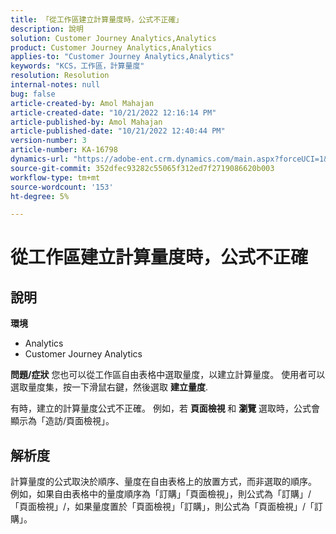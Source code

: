 ```yaml
---
title: 「從工作區建立計算量度時，公式不正確」
description: 說明
solution: Customer Journey Analytics,Analytics
product: Customer Journey Analytics,Analytics
applies-to: "Customer Journey Analytics,Analytics"
keywords: "KCS，工作區，計算量度"
resolution: Resolution
internal-notes: null
bug: false
article-created-by: Amol Mahajan
article-created-date: "10/21/2022 12:16:14 PM"
article-published-by: Amol Mahajan
article-published-date: "10/21/2022 12:40:44 PM"
version-number: 3
article-number: KA-16798
dynamics-url: "https://adobe-ent.crm.dynamics.com/main.aspx?forceUCI=1&pagetype=entityrecord&etn=knowledgearticle&id=91d2a522-3a51-ed11-bba2-0022480869de"
source-git-commit: 352dfec93282c55065f312ed7f2719086620b003
workflow-type: tm+mt
source-wordcount: '153'
ht-degree: 5%

---
```


# 從工作區建立計算量度時，公式不正確

## 說明

<b>環境</b>
- Analytics
- Customer Journey Analytics

<b>問題/症狀</b>
您也可以從工作區自由表格中選取量度，以建立計算量度。 使用者可以選取量度集，按一下滑鼠右鍵，然後選取 <b>建立量度</b>.

有時，建立的計算量度公式不正確。 例如，若 <b>頁面檢視 </b>和 <b>瀏覽</b> 選取時，公式會顯示為「造訪/頁面檢視」。


## 解析度


計算量度的公式取決於順序、量度在自由表格上的放置方式，而非選取的順序。 例如，如果自由表格中的量度順序為「訂購」「頁面檢視」，則公式為「訂購」/「頁面檢視」/，如果量度置於「頁面檢視」「訂購」，則公式為「頁面檢視」/「訂購」。
